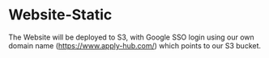 # Website-Static
The Website will be deployed to S3, with Google SSO login using our own domain name (https://www.apply-hub.com/)
which points to our S3 bucket.
